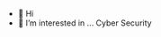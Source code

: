 - 👋 Hi
- 👀 I’m interested in ... Cyber Security

<!---
Sethyb0y/Sethyb0y is a ✨ special ✨ repository because its `README.md` (this file) appears on your GitHub profile.
You can click the Preview link to take a look at your changes.
--->
